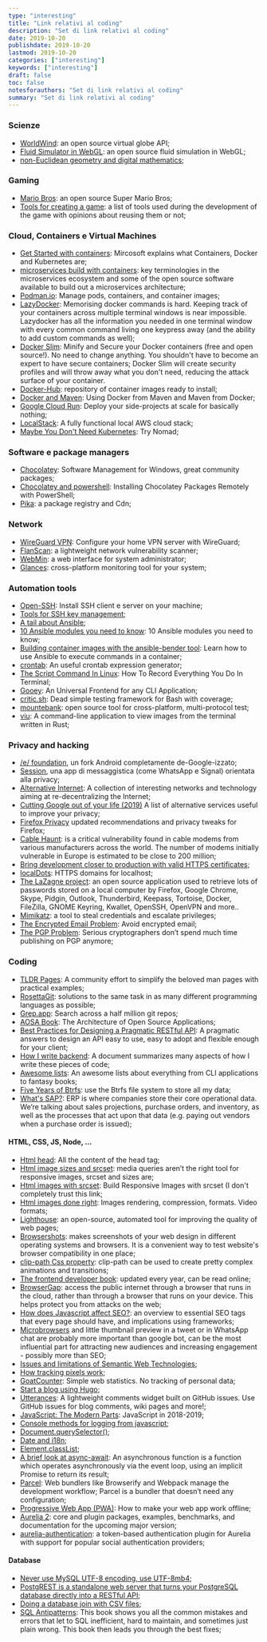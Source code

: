 ```yaml
---
type: "interesting"
title: "Link relativi al coding"
description: "Set di link relativi al coding"
date: 2019-10-20
publishdate: 2019-10-20
lastmod: 2019-10-20
categories: ["interesting"]
keywords: ["interesting"]
draft: false
toc: false
notesforauthors: "Set di link relativi al coding"
summary: "Set di link relativi al coding"
---
```


<h3>Scienze</h3>
<ul>
  <li>
    <a href="https://worldwind.arc.nasa.gov/">WorldWind</a>: an open source virtual globe API;
  </li>
  <li>
    <a href="https://paveldogreat.github.io/WebGL-Fluid-Simulation/">Fluid Simulator in WebGL</a>: an open source 
    fluid simulation in WebGL;
  </li>
  <li>
    <a href="http://www.malinc.se/">non-Euclidean geometry and digital mathematics</a>;
  </li>
  
</ul>

<h3>Gaming</h3>
<ul>
  <li>
    <a href="https://github.com/nbarkhina/MarioHTML/blob/master/readme.md">Mario Bros</a>: an open source 
    Super Mario Bros;
  </li>
  <li>
    <a href="https://www.codecks.io/blog/2019/creating-a-hit-steam-game-in-html5/">Tools for creating a game</a>: a list of tools used during the development of the game with opinions about reusing them or not;
  </li>
</ul>

<h3>Cloud, Containers e Virtual Machines</h3>
<ul>
  <li>
    <a href="https://cloudblogs.microsoft.com/opensource/2019/07/15/how-to-get-started-containers-docker-kubernetes/">Get Started with containers</a>: Mircosoft explains what Containers, Docker and Kubernetes are;
  </li>
  <li>
    <a href="https://opensource.com/article/19/11/microservices-cheat-sheet">microservices build with containers</a>: key terminologies in the microservices ecosystem and some of the open source software available to build out a microservices architecture;
  </li>
  <li>
    <a href="https://podman.io/">Podman.io</a>: Manage pods, containers, and container images;
  </li>
  <li>
    <a href="https://github.com/jesseduffield/lazydocker">LazyDocker</a>: Memorising docker commands is hard. Keeping track of your containers across multiple terminal windows is near impossible. Lazydocker has all the information you needed in one terminal window with every common command living one keypress away (and the ability to add custom commands as well);
  </li>
  <li>
    <a href="https://github.com/docker-slim/docker-slim">Docker Slim</a>: Minify and Secure your Docker containers (free and open source!). No need to change anything. You shouldn't have to become an expert to have secure containers; Docker Slim will create security profiles and will throw away what you don't need, reducing the attack surface of your container. 
  </li>
  <li>
    <a href="https://www.docker.com/products/docker-hub">Docker-Hub</a>: repository of container images ready to install;
  </li>
  <li>
    <a href="https://codefresh.io/howtos/using-docker-maven-maven-docker/">Docker and Maven</a>: Using Docker from Maven and Maven from Docker;
  </li>
  <li>
    <a href="https://alexolivier.me/posts/deploy-container-stateless-cheap-google-cloud-run-serverless">Google Cloud Run</a>: Deploy your side-projects at scale for basically nothing;
  </li>
  <li>
    <a href="https://github.com/localstack/localstack">LocalStack</a>: A fully functional local AWS cloud stack;
  </li>
  <li>
    <a href="https://endler.dev/2019/maybe-you-dont-need-kubernetes/">Maybe You Don't Need Kubernetes</a>: Try Nomad;
  </li>
</ul>

<h3>Software e package managers</h3>
<ul>
  <li>
    <a href="https://chocolatey.org/docs">Chocolatey</a>: Software Management for Windows, great community packages;
  </li>
  <li>
    <a href="https://blog.ipswitch.com/installing-chocolatey-packages-remotely-with-powershell">Chocolatey and powershell</a>: Installing Chocolatey Packages Remotely with PowerShell;
  </li>
  <li>
    <a href="https://www.pika.dev/registry">Pika</a>: a package registry and Cdn;
  </li>
</ul>

<h3>Network</h3>
<ul>
  <li>
    <a href="https://mikkel.hoegh.org/2019/11/01/home-vpn-server-wireguard/">WireGuard VPN</a>: Configure your home VPN server with WireGuard;
  </li>
  <li>
    <a href="https://github.com/cloudflare/flan/blob/master/README.md">FlanScan</a>: a lightweight network vulnerability scanner;
  </li>
  <li>
    <a href="http://www.webmin.com">WebMin</a>: a web interface for system administrator;
  </li>
  <li>
    <a href="https://opensource.com/article/19/11/monitoring-linux-glances">Glances</a>: cross-platform monitoring tool for your system;
  </li>
</ul>

<h3>Automation tools</h3>
<ul>
  <li>
    <a href="https://wiki.debian.org/SSH">Open-SSH</a>: Install SSH client e server on your machine;
  </li>
  <li>
    <a href="https://opensource.com/article/20/2/ssh-tools">Tools for SSH key management</a>;
  </li>
  <li>
    <a href="https://opensource.com/article/19/9/ansible-documentation-kids-laptops">A tail about Ansible</a>;
  </li>
  <li>
    <a href="https://opensource.com/article/19/9/must-know-ansible-modules">10 Ansible modules you need to know</a>: 10 Ansible modules you need to know;
  </li>
  <li>
    <a href="https://opensource.com/article/19/10/building-container-images-ansible">Building container images with the ansible-bender tool</a>: Learn how to use Ansible to execute commands in a container;
  </li>
  <li>
    <a href="https://crontab.guru/">crontab</a>: An useful crontab expression generator;
  </li>
  <li>
    <a href="https://www.ostechnix.com/record-everything-terminal/">The Script Command In Linux</a>: How To Record Everything You Do In Terminal;
  </li>
  <li>
    <a href="https://chriskiehl.com/article/gooey-as-a-universal-frontend">Gooey</a>: An Universal Frontend for any CLI Application;
  </li>
  <li>
    <a href="https://github.com/Checksum/critic.sh">critic.sh</a>: Dead simple testing framework for Bash with coverage;
  </li>
  <li>
    <a href="http://www.mbtest.org/">mountebank</a>: open source tool for cross-platform, multi-protocol test;
  </li>
  
  <li>
    <a href="https://github.com/atanunq/viu">viu</a>: A command-line application to view images from the terminal written in Rust;
  </li>
</ul>

<h3>Privacy and hacking</h3>
<ul>
  <li>
    <a href="https://e.foundation/?lang=it">/e/ foundation</a>, un fork Android completamente de-Google-izzato;
  </li>
  <li>
    <a href="https://getsession.org/">Session</a>, una app di messaggistica (come WhatsApp e Signal) orientata alla privacy;
  </li>
  <li>
    <a href="https://github.com/redecentralize/alternative-internet">Alternative Internet</a>: A collection of interesting networks and technology aiming at re-decentralizing the Internet;
  </li>
  <li>
    <a href="https://github.com/tycrek/degoogle">Cutting Google out of your life (2019)</a> A list of alternative services useful to improve your privacy;
  </li>
  <li>
    <a href="https://restoreprivacy.com/firefox-privacy/">Firefox Privacy</a> updated recommendations and privacy tweaks for Firefox;
  </li>
  <li>
    <a href="https://cablehaunt.com/">Cable Haunt</a>: is a critical vulnerability found in cable modems from various manufacturers across the world. The number of modems initially vulnerable in Europe is estimated to be close to 200 million;
  </li>
  <li>
    <a href="https://smallstep.com/blog/step-v0-8-6-valid-https-certificates-for-dev-pre-prod/">Bring development closer to production with valid HTTPS certificates;</a>
  </li>
  <li>
    <a href="https://github.com/luisfarzati/localdots">localDots</a>: HTTPS domains for localhost;
  </li>
  <li>
    <a href="https://github.com/AlessandroZ/LaZagne">The LaZagne project</a>: an open source application used to retrieve lots of passwords stored on a local computer by Firefox, Google Chrome, Skype, Pidgin, Outlook, Thunderbird, Keepass, Tortoise, Docker, FileZilla, GNOME Keyring, Kwallet, OpenSSH, OpenVPN and more..
  </li>
  <li>
    <a href="https://www.varonis.com/blog/what-is-mimikatz/">Mimikatz</a>: a tool to steal credentials and escalate privileges;
  </li>
  <li>
    <a href="https://latacora.micro.blog/2020/02/19/stop-using-encrypted.html">The Encrypted Email Problem</a>: Avoid encrypted email;
  </li>
  
  <li>
    <a href="https://latacora.micro.blog/2019/07/16/the-pgp-problem.html">The PGP Problem</a>: Serious cryptographers don’t spend much time publishing on PGP anymore;
  </li>
</ul>

<h3>Coding</h3>
<ul>
  <li>
    <a href="https://tldr.sh/">TLDR Pages</a>: A community effort to simplify the beloved man pages with practical examples;
  </li>
  <li>
    <a href="https://rosettagit.org/">RosettaGit</a>: solutions to the same task in as many different programming languages as possible;
  </li>
  <li>
    <a href="https://rosettagit.org/">Grep.app</a>: Search across a half million git repos;
  </li>
  <li>
    <a href="https://aosabook.org/en/index.html">AOSA Book</a>: The Architecture of Open Source Applications;
  </li>
  <li>
    <a href="https://www.vinaysahni.com/best-practices-for-a-pragmatic-restful-api">Best Practices for Designing a Pragmatic RESTful API</a>: A pragmatic answers to design an API easy to use, easy to adopt and flexible enough for your client;
  </li>
  <li>
    <a href="https://github.com/fpereiro/backendlore">How I write backend</a>: A document summarizes many aspects of how I write these pieces of code;
  </li>
  
  <li>
    <a href="https://github.com/topics/awesome">Awesome lists</a>: An awesome lists about everything from CLI applications to fantasy books;
  </li>
  
  <li>
    <a href="https://markmcb.com/2020/01/07/five-years-of-btrfs/">Five Years of Btrfs</a>: use the Btrfs file system to store all my data;
  </li>
  <li>
    <a href="https://retool.com/blog/erp-for-engineers/">What's SAP?</a>: ERP is where companies store their core operational data. We’re talking about sales projections, purchase orders, and inventory, as well as the processes that act upon that data (e.g. paying out vendors when a purchase order is issued);
  </li>
</ul>

<h4>HTML, CSS, JS, Node, ...</h4>
<ul>
  <li>
    <a href="https://htmlhead.dev/">Html head</a>: All the content of the head tag;
  </li>
  <li>
    <a href="https://ericportis.com/posts/2014/srcset-sizes/">Html image sizes and srcset</a>: media queries aren’t the right tool for responsive images, srcset and sizes are;
  </li>
  <li>
    <a href="https://www.sitepoint.com/how-to-build-responsive-images-with-srcset/">Html images with srcset</a>: Build Responsive Images with srcset (I don't completely trust this link;
  </li>
  <li>
    <a href="https://evilmartians.com/chronicles/images-done-right-web-graphics-good-to-the-last-byte-optimization-techniques">Html images done right</a>: Images rendering, compression, formats. Video formats;
  </li>
  <li>
    <a href="https://developers.google.com/web/tools/lighthouse/">Lighthouse</a>: an open-source, automated tool for improving the quality of web pages;
  </li>
  <li>
    <a href="http://browsershots.org/">Browsershots</a>: makes screenshots of your web design in different operating systems and browsers. It is a convenient way to test website's browser compatibility in one place;
  </li>
  <li>
    <a href="https://css-tricks.com/animating-with-clip-path/">clip-path Css property</a>: clip-path can be used to create pretty complex animations and transitions;
  </li>
  <li>
    <a href="https://frontendmasters.com/books/">The frontend developer book</a>: updated every year, can be read online;
  </li>
  <li>
    <a href="https://github.com/dosycorp/browsergap.ce/blob/master/README.md">BrowserGap</a>: access the public internet through a browser that runs in the cloud, rather than through a browser that runs on your device. This helps protect you from attacks on the web;
  </li>
  <li>
    <a href="https://buttercms.com/blog/javascript-seo-best-practices">How does Javascript affect SEO?</a>: an overview to essential SEO tags that every page should have, and implications using frameworks;
  </li>
  
  <li>
    <a href="https://24ways.org/2019/microbrowsers-are-everywhere/">Microbrowsers</a> and little thumbnail preview in a tweet or in WhatsApp chat are probably more important than google bot, can be the most influential part for attracting new audiences and increasing engagement - possibly more than SEO;
  </li>
  
  <li>
    <a href="http://www.lespetitescases.net/why-I-dont-use-semantic-web-technologies-anymore-even-if-they-still-influence-me">Issues and limitations of Semantic Web Technologies</a>;
  </li>
  
  <li>
    <a href="https://jvns.ca/blog/how-tracking-pixels-work/">How tracking pixels work</a>;
  </li>
  <li>
    <a href="https://www.goatcounter.com/">GoatCounter</a>: Simple web statistics. No tracking of personal data;
  </li>
  <li>
    <a href="https://flaviocopes.com/start-blog-with-hugo/">Start a blog using Hugo</a>;
  </li>
  <li>
    <a href="https://utteranc.es/">Utterances</a>: A lightweight comments widget built on GitHub issues. Use GitHub issues for blog comments, wiki pages and more!;
  </li>
  <li>
    <a href="https://amontalenti.com/2019/08/10/javascript-the-modern-parts">JavaScript: The Modern Parts</a>: JavaScript in 2018-2019;
  </li>
  <li>
    <a href="https://levelup.gitconnected.com/moving-beyond-console-log-8-console-methods-you-should-use-when-debugging-javascript-and-node-25f6ac840ada">Console methods for logging from javascript</a>;
  </li>
  <li>
    <a href="https://developer.mozilla.org/en-US/docs/Web/API/Document/querySelector">Document.querySelector()</a>;
  </li>
  <li>
    <a href="https://time2hack.com/you-dont-need-libraries-for-internationalisation-i18n-of-dates/">Date and i18n</a>;
  </li>
  <li>
    <a href="https://developer.mozilla.org/en-US/docs/Web/API/Element/classList">Element.classList</a>;
  </li>
  <li>
    <a href="https://javascript.christmas/2019/9/">A brief look at async-await</a>: An asynchronous function is a function which operates asynchronously via the event loop, using an implicit Promise to return its result;
  </li>
  <li>
    <a href="https://css-tricks.com/why-parcel-has-become-my-go-to-bundler-for-development/">Parcel</a>: Web bundlers like Browserify and Webpack manage the development workflow; Parcel is a bundler that doesn’t need any configuration;
  </li>
  <li>
    <a href="https://adlrocha.substack.com/p/adlrocha-how-to-make-your-web-app">Progressive Web App (PWA)</a>: How to make your web app work offline;
  </li>
  <li>
    <a href="https://github.com/aurelia/aurelia">Aurelia 2</a>: core and plugin packages, examples, benchmarks, and documentation for the upcoming major version;
  </li>
  <li>
    <a href="https://github.com/SpoonX/aurelia-authentication">aurelia-authentication</a>: a token-based authentication plugin for Aurelia with support for popular social authentication providers;
  </li>
</ul>

<h4>Database</h4>
<ul>
  <li>
    <a href="https://medium.com/@adamhooper/in-mysql-never-use-utf8-use-utf8mb4-11761243e434">Never use MySQL UTF-8 encoding, use UTF-8mb4</a>;
  </li>
  
  <li>
    <a href="https://postgrest.org/">PostgREST is a standalone web server that turns your PostgreSQL database directly into a RESTful API</a>;
  </li>
  
  <li>
    <a href="https://www.johndcook.com/blog/2019/12/31/sql-join-csv-files/">Doing a database join with CSV files</a>;
  </li>
  <li>
    <a href="https://pragprog.com/book/bksqla/sql-antipatterns">SQL Antipatterns</a>:  This book shows you all the common mistakes and errors that let to SQL inefficient, hard to maintain, and sometimes just plain wrong. This book then leads you through the best fixes;
  </li>
  
</ul>
